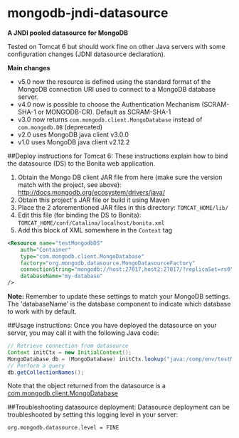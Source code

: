 mongodb-jndi-datasource
=======================
**A JNDI pooled datasource for MongoDB**

Tested on Tomcat 6 but should work fine on other Java servers with some configuration changes (JDNI datasource declaration).

**Main changes**
- v5.0 now the resource is defined using the standard format of the MongoDB connection URI used to connect to a MongoDB database server. 
- v4.0 now is possible to choose the Authentication Mechanism (SCRAM-SHA-1 or MONGODB-CR). Default as SCRAM-SHA-1
- v3.0 now returns `com.mongodb.client.MongoDatabase` instead of `com.mongodb.DB` (deprecated)
- v2.0 uses MongoDB java client v3.0.0
- v1.0 uses MongoDB java client v2.12.2

##Deploy instructions for Tomcat 6:
These instructions explain how to bind the datasource (DS) to the Bonita web application.

1. Obtain the Mongo DB client JAR file from here (make sure the version match with the project, see above): http://docs.mongodb.org/ecosystem/drivers/java/ 
2. Obtain this project's JAR file or build it using Maven
3. Place the 2 aforementioned JAR files in this directory: `TOMCAT_HOME/lib/`
4. Edit this file (for binding the DS to Bonita): `TOMCAT_HOME/conf/Catalina/localhost/bonita.xml`
5. Add this block of XML somewhere in the `Context` tag

``` XML
<Resource name="testMongodbDS"
	auth="Container"
	type="com.mongodb.client.MongoDatabase"
	factory="org.mongodb.datasource.MongoDatasourceFactory"	
	connectionString="mongodb://host:27017,host2:27017/?replicaSet=rs0"	
	databaseName="my-database"	 
/>
```

**Note:** Remember to update these settings to match your MongoDB settings. The 'databaseName' is the database component to indicate which database to work with by default. 


##Usage instructions:
Once you have deployed the datasource on your server, you may call it with the following Java code:

``` Java
// Retrieve connection from datasource
Context initCtx = new InitialContext();
MongoDatabase db = (MongoDatabase) initCtx.lookup("java:/comp/env/testMongodbDS");
// Perform a query
db.getCollectionNames();
```

Note that the object returned from the datasource is a [com.mongodb.client.MongoDatabase](http://api.mongodb.org/java/3.0/com/mongodb/client/MongoDatabase.html)

##Troubleshooting datasource deployment:
Datasource deployment can be troubleshooted by setting this logging level in your server:
```
org.mongodb.datasource.level = FINE
```
